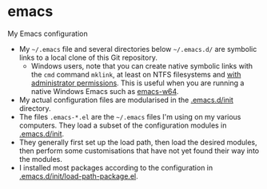 # emacs
My Emacs configuration

* My `~/.emacs` file and several directories below `~/.emacs.d/` are symbolic links to a local clone of this Git repository.
  * Windows users, note that you can create native symbolic links with the `cmd` command `mklink`, at least on NTFS filesystems and [with administrator permissions](http://security.stackexchange.com/questions/10194/why-do-you-have-to-be-an-admin-to-create-a-symlink-in-windows).  This is useful when you are running a native Windows Emacs such as [emacs-w64](http://emacsbinw64.sourceforge.net/).
* My actual configuration files are modularised in the [.emacs.d/init](.emacs.d/init) directory.
* The files `.emacs-*.el` are the `~/.emacs` files I'm using on my various computers.  They load a subset of the configuration modules in [.emacs.d/init](.emacs.d/init).
* They generally first set up the load path, then load the desired modules, then perform some customisations that have not yet found their way into the modules.
* I installed most packages according to the configuration in [.emacs.d/init/load-path-package.el](load-package.el).
